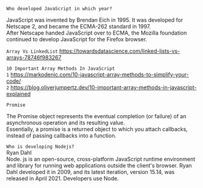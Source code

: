 ``Who developed JavaScript in which year?``<br>

JavaScript was invented by Brendan Eich in 1995. It was developed for Netscape 2, and became the ECMA-262 standard in 1997. <br>
After Netscape handed JavaScript over to ECMA, the Mozilla foundation continued to develop JavaScript for the Firefox browser.

``Array Vs LinkedList``
https://towardsdatascience.com/linked-lists-vs-arrays-78746f983267<br>

``10 Important Array Methods In JavaScript``<br>
``1``  https://markodenic.com/10-javascript-array-methods-to-simplify-your-code/<br>
``2``   https://blog.oliverjumpertz.dev/10-important-array-methods-in-javascript-explained



``Promise``

The Promise object represents the eventual completion (or failure) of an asynchronous operation and its resulting value.<br>
Essentially, a promise is a returned object to which you attach callbacks, instead of passing callbacks into a function.


``Who is developing Nodejs?``<br>
Ryan Dahl<br>
Node. js is an open-source, cross-platform JavaScript runtime environment and library for running web applications outside the client's browser. Ryan Dahl developed it in 2009, and its latest iteration, version 15.14, was released in April 2021. Developers use Node.
